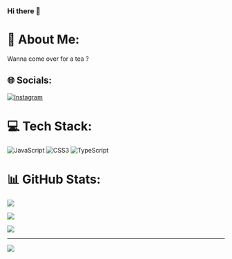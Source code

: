 ### Hi there 👋

# 💫 About Me:

Wanna come over for a tea ?

## 🌐 Socials:

[![Instagram](https://img.shields.io/badge/Instagram-%23E4405F.svg?logo=Instagram&logoColor=white)](https://instagram.com/_jerk_here_) 

# 💻 Tech Stack:

![JavaScript](https://img.shields.io/badge/javascript-%23323330.svg?style=for-the-badge&logo=javascript&logoColor=%23F7DF1E) ![CSS3](https://img.shields.io/badge/css3-%231572B6.svg?style=for-the-badge&logo=css3&logoColor=white) ![TypeScript](https://img.shields.io/badge/typescript-%23007ACC.svg?style=for-the-badge&logo=typescript&logoColor=white)

# 📊 GitHub Stats:

![](https://github-readme-stats.vercel.app/api?username=Avi-The-Great&theme=highcontrast&hide_border=false&include_all_commits=false&count_private=false)<br/>

![](https://github-readme-streak-stats.herokuapp.com/?user=Avi-The-Great&theme=highcontrast&hide_border=false)<br/>

![](https://github-readme-stats.vercel.app/api/top-langs/?username=Avi-The-Great&theme=highcontrast&hide_border=false&include_all_commits=false&count_private=false&layout=compact)

---

[![](https://visitcount.itsvg.in/api?id=Avi-The-Great&icon=0&color=0)](https://visitcount.itsvg.in)















